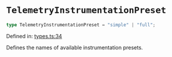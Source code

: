 # `TelemetryInstrumentationPreset`

```ts
type TelemetryInstrumentationPreset = "simple" | "full";
```

Defined in: [types.ts:34](https://github.com/adobe/commerce-integration-starter-kit/blob/10ddba8a9c7717ad0f94121f8c82f9de10856848/packages/aio-sk-lib-telemetry/source/types.ts#L34)

Defines the names of available instrumentation presets.
